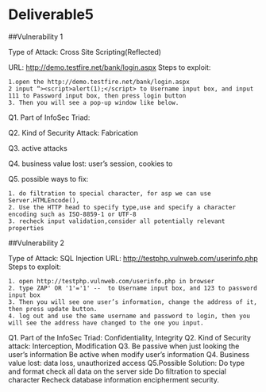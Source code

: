 # Deliverable5

##Vulnerability 1

Type of Attack: Cross Site Scripting(Reflected)

URL: http://demo.testfire.net/bank/login.aspx 
Steps to exploit:

    1.open the http://demo.testfire.net/bank/login.aspx
    2 input “><script>alert(1);</script> to Username input box, and input 111 to Password input box, then press login button
    3. Then you will see a pop-up window like below.





Q1. Part of InfoSec Triad:

Q2. Kind of Security Attack: Fabrication

Q3. active attacks

Q4. business value lost: user’s session, cookies to 

Q5. possible ways to fix:

    1. do filtration to special character, for asp we can use Server.HTMLEncode(),
    2. Use the HTTP head to specify type,use and specify a character encoding such as ISO-8859-1 or UTF-8
    3. recheck input validation,consider all potentially relevant properties

##Vulnerability 2

Type of Attack: SQL Injection
URL: http://testphp.vulnweb.com/userinfo.php
Steps to exploit:

	1. open http://testphp.vulnweb.com/userinfo.php in browser
	2. type ZAP' OR '1'='1' --  to Username input box, and 123 to password input box
	3. Then you will see one user’s information, change the address of it, then press update button.
    4. log out and use the same username and password to login, then you will see the address have changed to the one you input.
 Q1. Part of the InfoSec Triad:  Confidentiality, Integrity
Q2. Kind of Security attack: Interception, Modification
Q3. Be passive when just looking the user’s information
       Be active when modify user’s information
Q4. Business value lost: data loss, unauthorized access
Q5.Possible Solution: 
	Do type and format check all data on the server side
	Do filtration to special character
	Recheck database information encipherment security.

